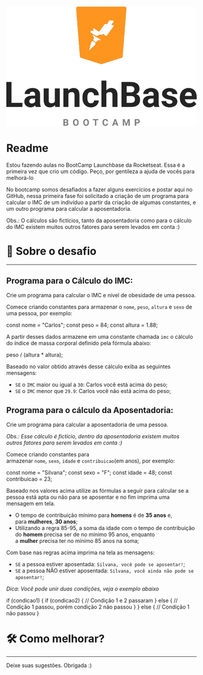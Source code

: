 ![](https://github.com/NanaRigoni/1-1-Challenges-Bootcamp/blob/master/capa-readme.png)

# Readme

Estou fazendo aulas no BootCamp Launchbase da Rocketseat. Essa é a primeira vez que crio um código. Peço, por gentileza a ajuda de vocês para melhorá-lo

No bootcamp somos desafiados a fazer alguns exercícios e postar aqui no GitHub, nessa primeira fase foi solicitado a criação de um programa para calcular o IMC de um indivíduo a partir da criação de algumas constantes, e um outro programa para calcular a aposentadoria.

Obs.: O cálculos são fictícios, tanto da aposentadoria como para o cálculo do IMC existem muitos outros fatores para serem levados em conta :)

# 📖 Sobre o desafio

---

## Programa para o Cálculo do IMC:

Crie um programa para calcular o IMC e nível de obesidade de uma pessoa.

Comece criando constantes para armazenar o `nome`, `peso`, `altura` e `sexo` de uma pessoa, por exemplo:

const nome = "Carlos";
const peso = 84;
const altura = 1.88;

A partir desses dados armazene em uma constante chamada `imc` o cálculo do índice de massa corporal definido pela fórmula abaixo:

peso / (altura * altura);

Baseado no valor obtido através desse cálculo exiba as seguintes mensagens:

- `SE` o `IMC` maior ou igual a `30`: Carlos você está acima do peso;
- `SE` o `IMC` menor que `29.9`: Carlos você não está acima do peso;

## Programa para o cálculo da Aposentadoria:

Crie um programa para calcular a aposentadoria de uma pessoa.

*Obs.: Esse cálculo é fictício, dentro da aposentadoria existem muitos outros fatores para serem levados em conta :)*

Comece criando constantes para armazenar `nome`, `sexo`, `idade` e `contribuicao`(em anos), por exemplo:

const nome = "Silvana";
const sexo = "F";
const idade = 48;
const contribuicao = 23;

Baseado nos valores acima utilize as fórmulas a seguir para calcular se a pessoa está apta ou não para se aposentar e no fim imprima uma mensagem em tela.

- O tempo de contribuição mínimo para **homens** é de **35 anos** e, para **mulheres**, **30 anos**;
- Utilizando a regra 85-95, a soma da idade com o tempo de contribuição do **homem** precisa ser de no mínimo 95 anos, enquanto a **mulher** precisa ter no mínimo 85 anos na soma;

Com base nas regras acima imprima na tela as mensagens:

- `SE` a pessoa estiver aposentada: `Silvana, você pode se aposentar!`;
- `SE` a pessoa NÃO estiver aposentada: `Silvana, você ainda não pode se aposentar!`;

*Dica: Você pode unir duas condições, veja o exemplo abaixo*

if (condicao1) { if (condicao2) { // Condição 1 e 2 passaram } else { // Condição 1 passou, porém condição 2 não passou }
} else { // Condição 1 não passou
}

# 🛠 Como melhorar?

---

Deixe suas sugestões. Obrigada :)
